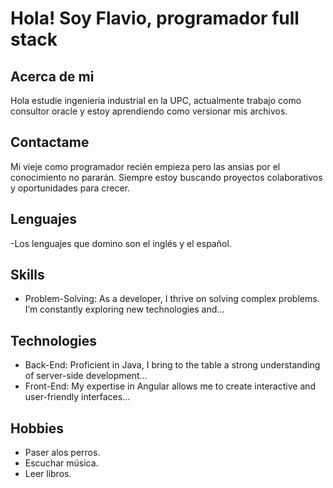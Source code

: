 # Hola! Soy Flavio, programador full stack

## Acerca de mi
Hola estudie ingenieria industrial en la UPC, actualmente trabajo como consultor oracle y estoy aprendiendo como versionar mis archivos.

## Contactame
Mi vieje como programador recién empieza pero las ansias por el conocimiento no pararán. Siempre estoy buscando proyectos colaborativos y oportunidades para crecer.


## Lenguajes
-Los lenguajes que domino son el inglés y el español.

## Skills
- Problem-Solving: As a developer, I thrive on solving complex problems. I’m constantly exploring new technologies and...

## Technologies
- Back-End: Proficient in Java, I bring to the table a strong understanding of server-side development...
- Front-End: My expertise in Angular allows me to create interactive and user-friendly interfaces...

## Hobbies
- Paser alos perros.
- Escuchar música.
- Leer libros.

